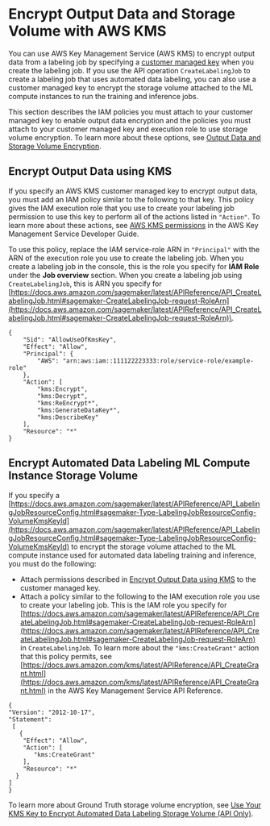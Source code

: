 # Encrypt Output Data and Storage Volume with AWS KMS<a name="sms-security-kms-permissions"></a>

You can use AWS Key Management Service \(AWS KMS\) to encrypt output data from a labeling job by specifying a [customer managed key](https://docs.aws.amazon.com/kms/latest/developerguide/concepts.html#master_keys) when you create the labeling job\. If you use the API operation `CreateLabelingJob` to create a labeling job that uses automated data labeling, you can also use a customer managed key to encrypt the storage volume attached to the ML compute instances to run the training and inference jobs\.

This section describes the IAM policies you must attach to your customer managed key to enable output data encryption and the policies you must attach to your customer managed key and execution role to use storage volume encryption\. To learn more about these options, see [Output Data and Storage Volume Encryption](sms-security.md)\.

## Encrypt Output Data using KMS<a name="sms-security-kms-permissions-output-data"></a>

If you specify an AWS KMS customer managed key to encrypt output data, you must add an IAM policy similar to the following to that key\. This policy gives the IAM execution role that you use to create your labeling job permission to use this key to perform all of the actions listed in `"Action"`\. To learn more about these actions, see [AWS KMS permissions](https://docs.aws.amazon.com/kms/latest/developerguide/kms-api-permissions-reference.html) in the AWS Key Management Service Developer Guide\.

To use this policy, replace the IAM service\-role ARN in `"Principal"` with the ARN of the execution role you use to create the labeling job\. When you create a labeling job in the console, this is the role you specify for **IAM Role** under the **Job overview** section\. When you create a labeling job using `CreateLabelingJob`, this is ARN you specify for [https://docs.aws.amazon.com/sagemaker/latest/APIReference/API_CreateLabelingJob.html#sagemaker-CreateLabelingJob-request-RoleArn](https://docs.aws.amazon.com/sagemaker/latest/APIReference/API_CreateLabelingJob.html#sagemaker-CreateLabelingJob-request-RoleArn)\.

```
{
    "Sid": "AllowUseOfKmsKey",
    "Effect": "Allow",
    "Principal": {
        "AWS": "arn:aws:iam::111122223333:role/service-role/example-role"
    },
    "Action": [
        "kms:Encrypt",
        "kms:Decrypt",
        "kms:ReEncrypt*",
        "kms:GenerateDataKey*",
        "kms:DescribeKey"
    ],
    "Resource": "*"
}
```

## Encrypt Automated Data Labeling ML Compute Instance Storage Volume<a name="sms-security-kms-permissions-storage-volume"></a>

If you specify a [https://docs.aws.amazon.com/sagemaker/latest/APIReference/API_LabelingJobResourceConfig.html#sagemaker-Type-LabelingJobResourceConfig-VolumeKmsKeyId](https://docs.aws.amazon.com/sagemaker/latest/APIReference/API_LabelingJobResourceConfig.html#sagemaker-Type-LabelingJobResourceConfig-VolumeKmsKeyId) to encrypt the storage volume attached to the ML compute instance used for automated data labeling training and inference, you must do the following:
+ Attach permissions described in [Encrypt Output Data using KMS](#sms-security-kms-permissions-output-data) to the customer managed key\.
+ Attach a policy similar to the following to the IAM execution role you use to create your labeling job\. This is the IAM role you specify for [https://docs.aws.amazon.com/sagemaker/latest/APIReference/API_CreateLabelingJob.html#sagemaker-CreateLabelingJob-request-RoleArn](https://docs.aws.amazon.com/sagemaker/latest/APIReference/API_CreateLabelingJob.html#sagemaker-CreateLabelingJob-request-RoleArn) in `CreateLabelingJob`\. To learn more about the `"kms:CreateGrant"` action that this policy permits, see [https://docs.aws.amazon.com/kms/latest/APIReference/API_CreateGrant.html](https://docs.aws.amazon.com/kms/latest/APIReference/API_CreateGrant.html) in the AWS Key Management Service API Reference\.

```
{
"Version": "2012-10-17", 
"Statement": 
 [  
   {
    "Effect": "Allow",
    "Action": [
       "kms:CreateGrant"
    ],
    "Resource": "*"
  }
]
}
```

To learn more about Ground Truth storage volume encryption, see [Use Your KMS Key to Encrypt Automated Data Labeling Storage Volume \(API Only\)](sms-security.md#sms-security-kms-storage-volume)\.